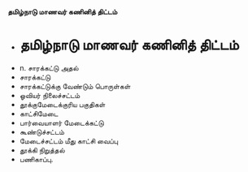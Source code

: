 **தமிழ்நாடு மாணவர் கணினித் திட்டம்**
- # தமிழ்நாடு மாணவர் கணினித் திட்டம்
- n. சாரக்கட்டு அதல்
- சாரக்கட்டு
- சாரக்கட்டுக்கு வேண்டும் பொருள்கள்
- ஓவியர் நிலைச்சட்டம்
- தூக்குமேடைக்குரிய பகுதிகள்
- காட்சிமேடை
- பார்வையாளர் மேடைக்கட்டு
- கூண்டுச்சட்டம்
- மேடைச்சட்டம் மீது காட்சி வைப்பு
- தூக்கி நிறுத்தல்
- பணிகாப்பு.

